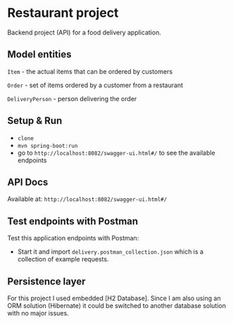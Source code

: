 # Restaurant project

Backend project (API) for a food delivery application.

## Model entities


`Item` - the actual items that can be ordered by customers

`Order` - set of items ordered by a customer from a restaurant

`DeliveryPerson` - person delivering the order

## Setup & Run

- `clone`
- `mvn spring-boot:run`
- go to `http://localhost:8082/swagger-ui.html#/` to see the available endpoints

## API Docs

Available at: `http://localhost:8082/swagger-ui.html#/`

## Test endpoints with Postman

Test this application endpoints with Postman:

- Start it and import `delivery.postman_collection.json` which is a collection of example requests.

## Persistence layer

For this project I used embedded [H2 Database]. Since I am also using an ORM solution (Hibernate) it could be switched to another database solution with no major issues.
